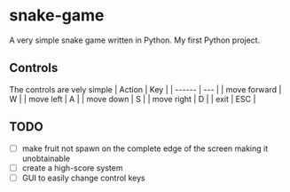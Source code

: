 # snake-game
A very simple snake game written in Python. My first Python project.

## Controls
The controls are vely simple
| Action | Key | 
| ------ | --- |
| move forward | W |
| move left | A |
| move down | S |
| move right | D |
| exit | ESC |


## TODO
- [ ] make fruit not spawn on the complete edge of the screen making it unobtainable  
- [ ] create a high-score system  
- [ ] GUI to easily change control keys
